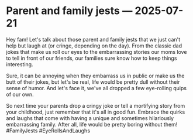 # Parent and family jests — 2025-07-21

Hey fam! Let's talk about those parent and family jests that we just can't help but laugh at (or cringe, depending on the day). From the classic dad jokes that make us roll our eyes to the embarrassing stories our moms love to tell in front of our friends, our families sure know how to keep things interesting.

Sure, it can be annoying when they embarrass us in public or make us the butt of their jokes, but let's be real, life would be pretty dull without their sense of humor. And let's face it, we've all dropped a few eye-rolling quips of our own.

So next time your parents drop a cringy joke or tell a mortifying story from your childhood, just remember that it's all in good fun. Embrace the quirks and laughs that come with having a unique and sometimes hilariously embarrassing family. After all, life would be pretty boring without them! #FamilyJests #EyeRollsAndLaughs